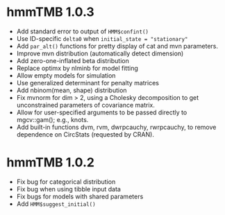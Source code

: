 # hmmTMB 1.0.3

- Add standard error to output of `HMM$confint()`
- Use ID-specific `delta0` when `initial_state = "stationary"`
- Add `par_alt()` functions for pretty display of cat and mvn parameters.
- Improve mvn distribution (automatically detect dimension)
- Add zero-one-inflated beta distribution
- Replace optimx by nlminb for model fitting
- Allow empty models for simulation
- Use generalized determinant for penalty matrices 
- Add nbinom(mean, shape) distribution
- Fix mvnorm for dim > 2, using a Cholesky decomposition to get unconstrained parameters of covariance matrix.
- Allow for user-specified arguments to be passed directly to mgcv::gam(); e.g., knots.
- Add built-in functions dvm, rvm, dwrpcauchy, rwrpcauchy, to remove dependence on CircStats (requested by CRAN).

# hmmTMB 1.0.2

- Fix bug for categorical distribution
- Fix bug when using tibble input data
- Fix bugs for models with shared parameters
- Add `HMM$suggest_initial()`
